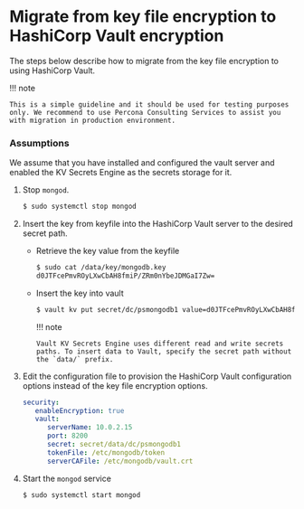 # Migrate from key file encryption to HashiCorp Vault encryption

The steps below describe how to migrate from the key file encryption to using  HashiCorp Vault.

!!! note 

    This is a simple guideline and it should be used for testing purposes only. We recommend to use Percona Consulting Services to assist you with migration in production environment.

### Assumptions

We assume that you have installed and configured the vault server and enabled the KV Secrets Engine as the secrets storage for it.


1. Stop `mongod`.

    ```{.bash data-prompt="$"}
    $ sudo systemctl stop mongod
    ```

2. Insert the key from keyfile into the HashiCorp Vault server to the desired secret path.

   * Retrieve the key value from the keyfile

       ```{.bash data-prompt="$"}
       $ sudo cat /data/key/mongodb.key
       d0JTFcePmvROyLXwCbAH8fmiP/ZRm0nYbeJDMGaI7Zw=
       ```

   * Insert the key into vault

      ```{.bash data-prompt="$"}
      $ vault kv put secret/dc/psmongodb1 value=d0JTFcePmvROyLXwCbAH8fmiP/ZRm0nYbeJDMGaI7Zw=
      ```

     !!! note 

         Vault KV Secrets Engine uses different read and write secrets paths. To insert data to Vault, specify the secret path without the `data/` prefix.


3. Edit the configuration file to provision the HashiCorp Vault configuration options instead of the key file encryption options.

    ```yaml
    security:
       enableEncryption: true
       vault:
          serverName: 10.0.2.15
          port: 8200
          secret: secret/data/dc/psmongodb1
          tokenFile: /etc/mongodb/token
          serverCAFile: /etc/mongodb/vault.crt
    ```


4. Start the `mongod` service

    ```{.bash data-prompt="$"}
    $ sudo systemctl start mongod
    ```
